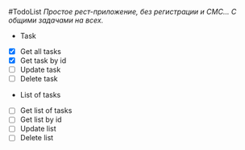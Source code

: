 #TodoList
_Простое рест-приложение, без регистрации и СМС... С общими задачами на всех._


*  Task
-[x] Get all tasks
-[x] Get task by id
-[ ] Update task
-[ ] Delete task

* List of tasks
-[ ] Get list of tasks
-[ ] Get list by id 
-[ ] Update list
-[ ] Delete list
